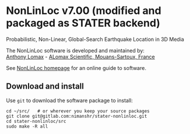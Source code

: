 # NonLinLoc v7.00 (modified and packaged as STATER backend)

Probabilistic, Non-Linear, Global-Search Earthquake Location in 3D Media

The NonLinLoc software is developed and maintained by:   
[Anthony Lomax](http://alomax.free.fr/) - [ALomax Scientific, Mouans-Sartoux, France](http://alomax.free.fr/alss/)

See [NonLinLoc homepage](http://alomax.free.fr/nlloc/) for an online guide to software.


## Download and install

Use `git` to download the software package to install:

```
cd ~/src/   # or wherever you keep your source packages
git clone git@gitlab.com:nimanshr/stater-nonlinloc.git
cd stater-nonlinloc/src
sudo make -R all
```
